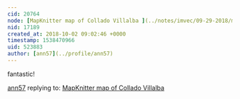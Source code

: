 ```yaml
---
cid: 20764
node: [MapKnitter map of Collado Villalba ](../notes/imvec/09-29-2018/mapknitter-map-of-collado-villalba)
nid: 17189
created_at: 2018-10-02 09:02:46 +0000
timestamp: 1538470966
uid: 523883
author: [ann57](../profile/ann57)
---
```


fantastic!

[ann57](../profile/ann57) replying to: [MapKnitter map of Collado Villalba ](../notes/imvec/09-29-2018/mapknitter-map-of-collado-villalba)

